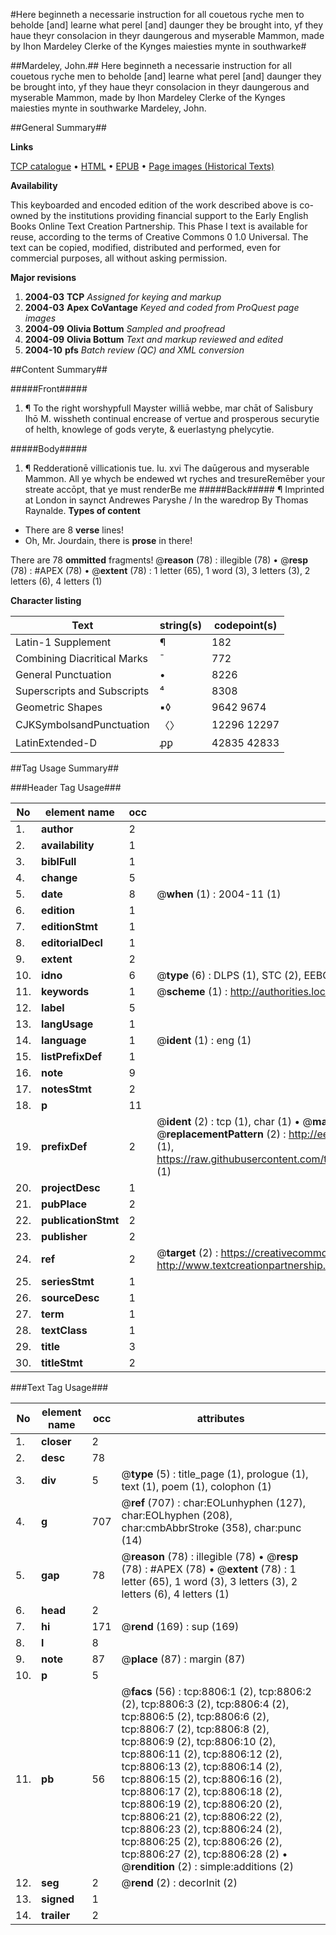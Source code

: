 #Here beginneth a necessarie instruction for all couetous ryche men to beholde [and] learne what perel [and] daunger they be brought into, yf they haue theyr consolacion in theyr daungerous and myserable Mammon, made by Ihon Mardeley Clerke of the Kynges maiesties mynte in southwarke#

##Mardeley, John.##
Here beginneth a necessarie instruction for all couetous ryche men to beholde [and] learne what perel [and] daunger they be brought into, yf they haue theyr consolacion in theyr daungerous and myserable Mammon, made by Ihon Mardeley Clerke of the Kynges maiesties mynte in southwarke
Mardeley, John.

##General Summary##

**Links**

[TCP catalogue](http://www.ota.ox.ac.uk/tcp/)  • 
[HTML](http://tei.it.ox.ac.uk/tcp/Texts-HTML/free/A06/A06888.html)  • 
[EPUB](http://tei.it.ox.ac.uk/tcp/Texts-EPUB/free/A06/A06888.epub) • 
[Page images (Historical Texts)](https://data.historicaltexts.jisc.ac.uk/view?pubId=eebo-99844024e&pageId=eebo-99844024e-8806-1)

**Availability**

This keyboarded and encoded edition of the
	       work described above is co-owned by the institutions
	       providing financial support to the Early English Books
	       Online Text Creation Partnership. This Phase I text is
	       available for reuse, according to the terms of Creative
	       Commons 0 1.0 Universal. The text can be copied,
	       modified, distributed and performed, even for
	       commercial purposes, all without asking permission.

**Major revisions**

1. __2004-03__ __TCP__ *Assigned for keying and markup*
1. __2004-03__ __Apex CoVantage__ *Keyed and coded from ProQuest page images*
1. __2004-09__ __Olivia Bottum__ *Sampled and proofread*
1. __2004-09__ __Olivia Bottum__ *Text and markup reviewed and edited*
1. __2004-10__ __pfs__ *Batch review (QC) and XML conversion*

##Content Summary##

#####Front#####

1. ¶ To the right worshypfull Mayster williā webbe, mar chāt of Salisbury Ihō M. wissheth continual encrease of vertue and prosperous securytie of helth, knowlege of gods veryte, & euerlastyng phelycytie.

#####Body#####

1. ¶ Redderationē villicationis tue. Iu. xvi The daūgerous and myserable Mammon.
All ye whych be endewed wt ryches and tresureRemēber your streate accōpt, that ye must renderBe me
#####Back#####
¶ Imprinted at London in saynct Andrewes Paryshe / In the waredrop By Thomas Raynalde.
**Types of content**

  * There are 8 **verse** lines!
  * Oh, Mr. Jourdain, there is **prose** in there!

There are 78 **ommitted** fragments! 
 @__reason__ (78) : illegible (78)  •  @__resp__ (78) : #APEX (78)  •  @__extent__ (78) : 1 letter (65), 1 word (3), 3 letters (3), 2 letters (6), 4 letters (1)

**Character listing**


|Text|string(s)|codepoint(s)|
|---|---|---|
|Latin-1 Supplement|¶|182|
|Combining             Diacritical Marks|̄|772|
|General Punctuation|•|8226|
|Superscripts             and Subscripts|⁴|8308|
|Geometric Shapes|▪◊|9642 9674|
|CJKSymbolsandPunctuation|〈〉|12296 12297|
|LatinExtended-D|ꝓꝑ|42835 42833|

##Tag Usage Summary##

###Header Tag Usage###

|No|element name|occ|attributes|
|---|---|---|---|
|1.|__author__|2||
|2.|__availability__|1||
|3.|__biblFull__|1||
|4.|__change__|5||
|5.|__date__|8| @__when__ (1) : 2004-11 (1)|
|6.|__edition__|1||
|7.|__editionStmt__|1||
|8.|__editorialDecl__|1||
|9.|__extent__|2||
|10.|__idno__|6| @__type__ (6) : DLPS (1), STC (2), EEBO-CITATION (1), PROQUEST (1), VID (1)|
|11.|__keywords__|1| @__scheme__ (1) : http://authorities.loc.gov/ (1)|
|12.|__label__|5||
|13.|__langUsage__|1||
|14.|__language__|1| @__ident__ (1) : eng (1)|
|15.|__listPrefixDef__|1||
|16.|__note__|9||
|17.|__notesStmt__|2||
|18.|__p__|11||
|19.|__prefixDef__|2| @__ident__ (2) : tcp (1), char (1)  •  @__matchPattern__ (2) : ([0-9\-]+):([0-9IVX]+) (1), (.+) (1)  •  @__replacementPattern__ (2) : http://eebo.chadwyck.com/downloadtiff?vid=$1&page=$2 (1), https://raw.githubusercontent.com/textcreationpartnership/Texts/master/tcpchars.xml#$1 (1)|
|20.|__projectDesc__|1||
|21.|__pubPlace__|2||
|22.|__publicationStmt__|2||
|23.|__publisher__|2||
|24.|__ref__|2| @__target__ (2) : https://creativecommons.org/publicdomain/zero/1.0/ (1), http://www.textcreationpartnership.org/docs/. (1)|
|25.|__seriesStmt__|1||
|26.|__sourceDesc__|1||
|27.|__term__|1||
|28.|__textClass__|1||
|29.|__title__|3||
|30.|__titleStmt__|2||


###Text Tag Usage###

|No|element name|occ|attributes|
|---|---|---|---|
|1.|__closer__|2||
|2.|__desc__|78||
|3.|__div__|5| @__type__ (5) : title_page (1), prologue (1), text (1), poem (1), colophon (1)|
|4.|__g__|707| @__ref__ (707) : char:EOLunhyphen (127), char:EOLhyphen (208), char:cmbAbbrStroke (358), char:punc (14)|
|5.|__gap__|78| @__reason__ (78) : illegible (78)  •  @__resp__ (78) : #APEX (78)  •  @__extent__ (78) : 1 letter (65), 1 word (3), 3 letters (3), 2 letters (6), 4 letters (1)|
|6.|__head__|2||
|7.|__hi__|171| @__rend__ (169) : sup (169)|
|8.|__l__|8||
|9.|__note__|87| @__place__ (87) : margin (87)|
|10.|__p__|5||
|11.|__pb__|56| @__facs__ (56) : tcp:8806:1 (2), tcp:8806:2 (2), tcp:8806:3 (2), tcp:8806:4 (2), tcp:8806:5 (2), tcp:8806:6 (2), tcp:8806:7 (2), tcp:8806:8 (2), tcp:8806:9 (2), tcp:8806:10 (2), tcp:8806:11 (2), tcp:8806:12 (2), tcp:8806:13 (2), tcp:8806:14 (2), tcp:8806:15 (2), tcp:8806:16 (2), tcp:8806:17 (2), tcp:8806:18 (2), tcp:8806:19 (2), tcp:8806:20 (2), tcp:8806:21 (2), tcp:8806:22 (2), tcp:8806:23 (2), tcp:8806:24 (2), tcp:8806:25 (2), tcp:8806:26 (2), tcp:8806:27 (2), tcp:8806:28 (2)  •  @__rendition__ (2) : simple:additions (2)|
|12.|__seg__|2| @__rend__ (2) : decorInit (2)|
|13.|__signed__|1||
|14.|__trailer__|2||
